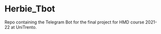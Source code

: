 # Herbie_Tbot
Repo containing the Telegram Bot for the final project for HMD course 2021-22 at UniTrento.
